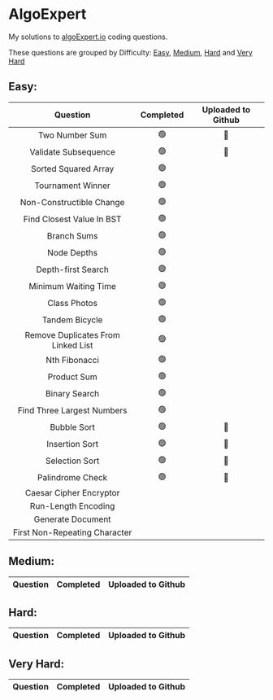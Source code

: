 # AlgoExpert
My solutions to [algoExpert.io](https://algoexpert.io) coding questions. 

These questions are grouped by Difficulty: [Easy](#easy), [Medium](#medium), [Hard](#hard) and [Very Hard](#very-hard)

## Easy:

|                Question               | Completed | Uploaded to Github |
|:----------------------------------:|:---------:|:------------------:|
|           Two Number Sum           |     🟢     |          🔵          |
|        Validate Subsequence        |     🟢     |          🔵          |
|        Sorted Squared Array        |     🟢     |                    |
|          Tournament Winner         |     🟢     |                    |
|      Non-Constructible Change      |     🟢     |                    |
|      Find Closest Value In BST     |     🟢     |                    |
|             Branch Sums            |     🟢     |                    |
|             Node Depths            |     🟢     |                    |
|         Depth-first Search         |     🟢     |                    |
|        Minimum Waiting Time        |     🟢     |                    |
|            Class Photos            |     🟢     |                    |
|           Tandem Bicycle           |     🟢     |                    |
| Remove Duplicates From Linked List |     🟢     |                    |
|            Nth Fibonacci           |     🟢     |                    |
|             Product Sum            |     🟢     |                    |
|            Binary Search           |     🟢     |                    |
|     Find Three Largest Numbers     |     🟢     |                    |
|             Bubble Sort            |     🟢     |          🔵         |
|           Insertion Sort           |     🟢     |          🔵         |
|           Selection Sort           |     🟢     |          🔵         |
|          Palindrome Check          |     🟢     |          🔵         |
|       Caesar Cipher Encryptor      |           |                    |
|         Run-Length Encoding        |           |                    |
|          Generate Document         |           |                    |
|    First Non-Repeating Character   |           |                    |

## Medium:

|                Question               | Completed | Uploaded to Github |
|:----------------------------------:|:---------:|:------------------:|

## Hard:

|                Question               | Completed | Uploaded to Github |
|:----------------------------------:|:---------:|:------------------:|

## Very Hard:

|                Question               | Completed | Uploaded to Github |
|:----------------------------------:|:---------:|:------------------:|
